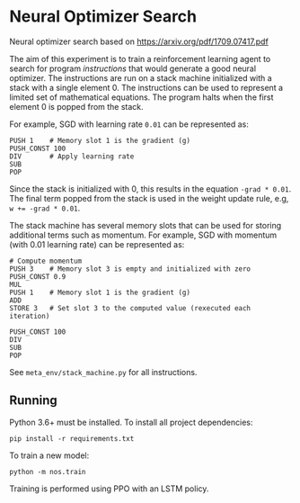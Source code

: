 # Neural Optimizer Search
Neural optimizer search based on https://arxiv.org/pdf/1709.07417.pdf

The aim of this experiment is to train a reinforcement learning agent to
search for program _instructions_ that would generate a good neural optimizer.
The instructions are run on a stack machine initialized with a stack with a single element 0.
The instructions can be used to represent a limited set of mathematical equations.
The program halts when the first element 0 is popped from the stack.

For example, SGD with learning rate `0.01` can be represented as:
```
PUSH 1    # Memory slot 1 is the gradient (g)
PUSH_CONST 100
DIV       # Apply learning rate
SUB
POP
```
Since the stack is initialized with 0, this results in the equation `-grad * 0.01`. The final term popped from the stack is used in the weight update rule, e.g, `w += -grad * 0.01`.

The stack machine has several memory slots that can be used for storing additional terms such as momentum. For example, SGD with momentum (with 0.01 learning rate) can be represented as:
```
# Compute momentum
PUSH 3    # Memory slot 3 is empty and initialized with zero
PUSH_CONST 0.9
MUL
PUSH 1    # Memory slot 1 is the gradient (g)
ADD
STORE 3   # Set slot 3 to the computed value (rexecuted each iteration)

PUSH_CONST 100
DIV
SUB
POP
```

See `meta_env/stack_machine.py` for all instructions.

## Running
Python 3.6+ must be installed. To install all project dependencies:

```
pip install -r requirements.txt
```

To train a new model:
```
python -m nos.train
```

Training is performed using PPO with an LSTM policy.